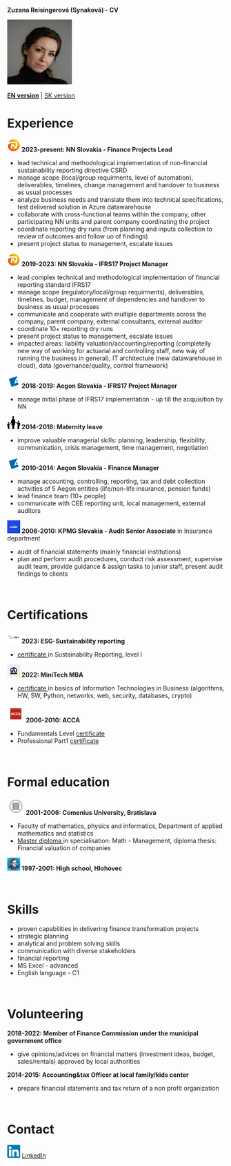 **Zuzana Reisingerová (Synaková) - CV**

<img src="profil.jpg" width="150" height="150">

[**EN version**](README.md) | [SK version](README_SK.md) 

# Experience
**<img src="NN logo.jpeg" width="30" height="30"> 2023-present: NN Slovakia - Finance Projects Lead** 
* lead technical and methodological implementation of non-financial sustainability reporting directive CSRD
* manage scope (local/group requirments, level of automation), deliverables, timelines, change management and handover to business as usual processes 
* analyze business needs and translate them into technical specifications, test delivered solution in Azure datawarehouse
* collaborate with cross-functional teams within the company, other participating NN units and parent company coordinating the project
* coordinate reporting dry runs (from planning and inputs collection to review of outcomes and follow uo of findings)
* present project status to management, escalate issues

**<img src="NN logo.jpeg" width="30" height="30"> 2019-2023: NN Slovakia - IFRS17 Project Manager** 
* lead complex technical and methodological implementation of financial reporting standard IFRS17 
* manage scope (regulatory/local/group requirments), deliverables, timelines, budget, management of dependencies and handover to business as usual processes 
* communicate and cooperate with multiple departments across the company, parent company, external consultants, external auditor
* coordinate 10+ reporting dry runs
* present project status to management, escalate issues
* impacted areas: liability valuation/accounting/reporting (completelly new way of working for actuarial and controlling staff, new way of running the business in general), IT architecture (new datawarehouse in cloud), data (governance/quality, control framework) 
  
**<img src="Aegon logo.jpeg" width="30" height="30"> 2018-2019: Aegon Slovakia - IFRS17 Project Manager**
* manage initial phase of IFRS17 implementation - up till the acquisition by NN  

**<img src="maternity2.png" width="30" height="30"> 2014-2018: Maternity leave** 
* improve valuable managerial skills: planning, leadership, flexibility, communication, crisis management, time management, negotiation

**<img src="Aegon logo.jpeg" width="30" height="30"> 2010-2014: Aegon Slovakia - Finance Manager** 
* manage accounting, controlling, reporting, tax and debt collection activities of 5 Aegon entities (life/non-life insurance, pension funds) 
* lead finance team (10+ people) 
* communicate with CEE reporting unit, local management, external auditors

**<img src="kpmg logo.jpeg" width="30" height="30"> 2006-2010: KPMG Slovakia - Audit Senior Associate** in Insurance department 
* audit of financial statements (mainly financial institutions) 
* plan and perform audit procedures, conduct risk assessment, supervise audit team, provide guidance & assign tasks to junior staff, present audit findings to clients

<br>

# Certifications
**<img src="kpmg institute logo.jpg" width="30" height="30"> 2023: ESG-Sustainability reporting**
*  <a href="KPMG ESG certifikat.jpg"> certificate </a> in Sustainability Reporting, level I 

**<img src="MiniTech logo.jpeg" width="30" height="30"> 2022: MiniTech MBA**
*  <a href="Reisingerova_MiniTechMBA_EN certificate.pdf"> certificate </a> in basics of Information Technologies in Business (algorithms, HW, SW, Python, networks, web, security, databases, crypto) 

**<img src="ACCA logo.jpeg" width="40" height="40"> 2006-2010: ACCA** 
* Fundamentals Level <a href="Reisingerova_ACCA_Fundamentals Level.pdf">certificate </a> 
* Professional Part1 <a href="Reisingerova_ACCA_Professional Part1.pdf">certificate </a> 

<br>

# Formal education 
**<img src="UK logo.jpeg" width="40" height="40"> 2001-2006: Comenius University, Bratislava** 

* Faculty of mathematics, physics and informatics, Department of applied mathematics and statistics 
* <a href="diplom.pdf"> Master diploma </a> in specialisation: Math - Management, diploma thesis: Financial valuation of companies 
 
**<img src="gymnazium logo.jpeg" width="30" height="30"> 1997-2001: High school, Hlohovec**

<br>

# Skills
* proven capabilities in delivering finance transformation projects 
* strategic planning 
* analytical and problem solving skills
* communication with diverse stakeholders
* financial reporting
* MS Excel - advanced
* English language - C1 

<br>

# Volunteering
**2018-2022: Member of Finance Commission under the municipal government office**
* give opinions/advices on financial matters (investment ideas, budget, sales/rentals) approved by local authorities 

**2014-2015: Accounting&tax Officer at local family/kids center**
* prepare financial statements and tax return of a non profit organization

<br>

# Contact
<img src="LinkedIn logo.png" width="30" height="30"> 
<a href="https://www.linkedin.com/in/zuzana-reisingerova-388977152/">LinkedIn</a> 
